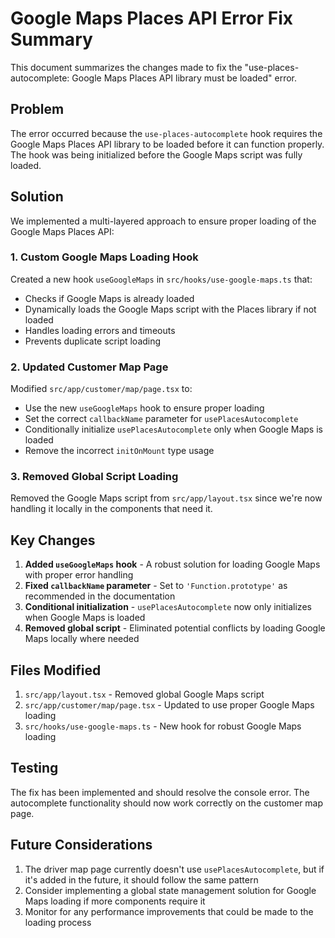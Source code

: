 # Google Maps Places API Error Fix Summary

This document summarizes the changes made to fix the "use-places-autocomplete: Google Maps Places API library must be loaded" error.

## Problem

The error occurred because the `use-places-autocomplete` hook requires the Google Maps Places API library to be loaded before it can function properly. The hook was being initialized before the Google Maps script was fully loaded.

## Solution

We implemented a multi-layered approach to ensure proper loading of the Google Maps Places API:

### 1. Custom Google Maps Loading Hook

Created a new hook `useGoogleMaps` in `src/hooks/use-google-maps.ts` that:

- Checks if Google Maps is already loaded
- Dynamically loads the Google Maps script with the Places library if not loaded
- Handles loading errors and timeouts
- Prevents duplicate script loading

### 2. Updated Customer Map Page

Modified `src/app/customer/map/page.tsx` to:

- Use the new `useGoogleMaps` hook to ensure proper loading
- Set the correct `callbackName` parameter for `usePlacesAutocomplete`
- Conditionally initialize `usePlacesAutocomplete` only when Google Maps is loaded
- Remove the incorrect `initOnMount` type usage

### 3. Removed Global Script Loading

Removed the Google Maps script from `src/app/layout.tsx` since we're now handling it locally in the components that need it.

## Key Changes

1. **Added `useGoogleMaps` hook** - A robust solution for loading Google Maps with proper error handling
2. **Fixed `callbackName` parameter** - Set to `'Function.prototype'` as recommended in the documentation
3. **Conditional initialization** - `usePlacesAutocomplete` now only initializes when Google Maps is loaded
4. **Removed global script** - Eliminated potential conflicts by loading Google Maps locally where needed

## Files Modified

1. `src/app/layout.tsx` - Removed global Google Maps script
2. `src/app/customer/map/page.tsx` - Updated to use proper Google Maps loading
3. `src/hooks/use-google-maps.ts` - New hook for robust Google Maps loading

## Testing

The fix has been implemented and should resolve the console error. The autocomplete functionality should now work correctly on the customer map page.

## Future Considerations

1. The driver map page currently doesn't use `usePlacesAutocomplete`, but if it's added in the future, it should follow the same pattern
2. Consider implementing a global state management solution for Google Maps loading if more components require it
3. Monitor for any performance improvements that could be made to the loading process